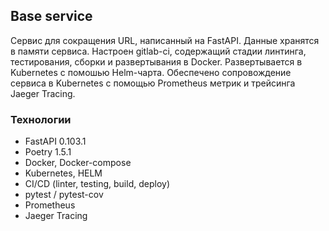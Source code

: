 ## Base service
Cервис для сокращения URL, написанный на FastAPI.
Данные хранятся в памяти сервиса. 
Настроен gitlab-ci, содержащий стадии линтинга, тестирования, сборки и развертывания в Docker.
Развертывается в Kubernetes с помошью Helm-чарта.
Обеспечено сопровождение сервиса в Kubernetes с помощью Prometheus метрик и трейсинга Jaeger Tracing.

### Технологии
- FastAPI 0.103.1
- Poetry 1.5.1
- Docker, Docker-compose
- Kubernetes, HELM
- CI/CD (linter, testing, build, deploy)
- pytest / pytest-cov
- Prometheus
- Jaeger Tracing